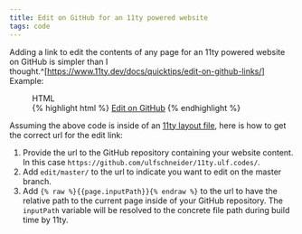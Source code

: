 ```yaml
---
title: Edit on GitHub for an 11ty powered website
tags: code
---
```

Adding a link to edit the contents of any page for an 11ty powered website on GitHub is simpler than I thought.^[https://www.11ty.dev/docs/quicktips/edit-on-github-links/] Example:

<figure class="bleed-right">
<figcaption>HTML</figcaption>
{% highlight html %}
<a href="https://github.com/ulfschneider/11ty.ulf.codes/edit/master/{{page.inputPath}}">Edit on GitHub</a>
{% endhighlight %}
</figure>

Assuming the above code is inside of an [11ty layout file](https://www.11ty.dev/docs/layouts/), here is how to get the correct url for the edit link:

1. Provide the url to the GitHub repository containing your website content. In this case `https://github.com/ulfschneider/11ty.ulf.codes/`. 
2. Add `edit/master/` to the url to indicate you want to edit on the master branch.
3. Add `{% raw %}{{page.inputPath}}{% endraw %}` to the url to have the relative path to the current page inside of your GitHub repository. The `inputPath` variable will be resolved to the concrete file path during build time by 11ty.
